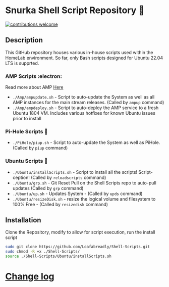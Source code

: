 # Snurka Shell Script Repository :bread:
[![contributions welcome](https://img.shields.io/badge/contributions-welcome-brightgreen.svg?style=flat)](https://github.com/Loafabreadly/Shell-Scripts/issues)
## Description
This GitHub repository houses various in-house scripts used within the HomeLab environment. So far, only Bash scripts designed for Ubuntu 22.04 LTS is supprted.
### AMP Scripts :electron:
Read more about AMP [Here](https://cubecoders.com)
* ```./Amp/ampupdate.sh``` - Script to auto-update the System as well as all AMP instances for the main stream releases. (Called by ```ampup``` command)
* ```./Amp/ampdeploy.sh``` - Script to auto-deploy the AMP service to a fresh Ubuntu 1804 VM. Includes various hotfixes for known Ubuntu issues prior to install

### Pi-Hole Scripts :pie:
* ```./PiHole/piup.sh``` - Script to auto-update the System as well as PiHole. (Called by ```piup``` command)

### Ubuntu Scripts :penguin:
* ```./Ubuntu/installScripts.sh``` - Script to install all the scripts! Script-ception! (Called by ```reloadscripts``` command)
* ```./Ubuntu/grp.sh``` - Git Reset Pull on the Shell Scripts repo to auto-pull updates (Called by ```grp``` command)
* ```./Ubuntu/up.sh``` - Updates System - (Called by ```upds``` command)
* ```./Ubuntu/resizeDisk.sh``` - resize the logical volume and filesystem to 100% Free - (Called by ```resizedisk``` command)

## Installation
Clone the Repository, modify to allow for script execution, run the install script

```bash
sudo git clone https://github.com/Loafabreadly/Shell-Scripts.git
sudo chmod -R +x ./Shell-Scripts/
source ./Shell-Scripts/Ubuntu/installScripts.sh
```
# [Change log](https://github.com/Loafabreadly/Shell-Scripts/blob/master/Changelog.md)
